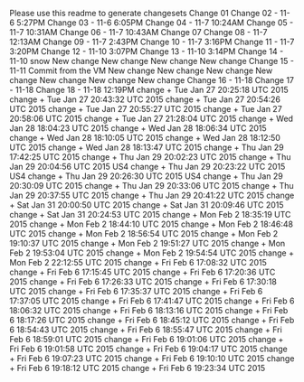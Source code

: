 Please use this readme to generate changesets
Change 01
Change 02 - 11-6 5:27PM
Change 03 - 11-6 6:05PM
Change 04 - 11-7 10:24AM
Change 05 - 11-7 10:31AM
Change 06 - 11-7 10:43AM
Change 07
Change 08 - 11-7 12:13AM
Change 09 - 11-7 2:43PM
Change 10 - 11-7 3:16PM
Change 11 - 11-7 3:20PM
Change 12 - 11-10 3:07PM
Change 13 - 11-10 3:14PM
Change 14 - 11-10 snow
New change
New change
New change
New change
Change 15 - 11-11 Commit from the VM
New change
New change
New change
New change
New change
New change
New change
Change 16 - 11-18
Change 17 - 11-18
Change 18 - 11-18 12:19PM
change  + Tue Jan 27 20:25:18 UTC 2015
change  + Tue Jan 27 20:43:32 UTC 2015
change  + Tue Jan 27 20:54:26 UTC 2015
change  + Tue Jan 27 20:55:27 UTC 2015
change  + Tue Jan 27 20:58:06 UTC 2015
change  + Tue Jan 27 21:28:04 UTC 2015
change + Wed Jan 28 18:04:23 UTC 2015
change + Wed Jan 28 18:06:34 UTC 2015
change + Wed Jan 28 18:10:05 UTC 2015
change + Wed Jan 28 18:12:50 UTC 2015
change + Wed Jan 28 18:13:47 UTC 2015
change + Thu Jan 29 17:42:25 UTC 2015
change + Thu Jan 29 20:02:23 UTC 2015
change + Thu Jan 29 20:04:56 UTC 2015
US4 change + Thu Jan 29 20:23:22 UTC 2015
US4 change + Thu Jan 29 20:26:30 UTC 2015
US4 change + Thu Jan 29 20:30:09 UTC 2015
change + Thu Jan 29 20:33:06 UTC 2015
change + Thu Jan 29 20:37:55 UTC 2015
change + Thu Jan 29 20:41:22 UTC 2015
change + Sat Jan 31 20:00:50 UTC 2015
change + Sat Jan 31 20:09:46 UTC 2015
change + Sat Jan 31 20:24:53 UTC 2015
change + Mon Feb 2 18:35:19 UTC 2015
change + Mon Feb 2 18:44:10 UTC 2015
change + Mon Feb 2 18:46:48 UTC 2015
change + Mon Feb 2 18:56:54 UTC 2015
change + Mon Feb 2 19:10:37 UTC 2015
change + Mon Feb 2 19:51:27 UTC 2015
change + Mon Feb 2 19:53:04 UTC 2015
change + Mon Feb 2 19:54:54 UTC 2015
change + Mon Feb 2 22:12:55 UTC 2015
change + Fri Feb 6 17:08:32 UTC 2015
change + Fri Feb 6 17:15:45 UTC 2015
change + Fri Feb 6 17:20:36 UTC 2015
change + Fri Feb 6 17:26:33 UTC 2015
change + Fri Feb 6 17:30:18 UTC 2015
change + Fri Feb 6 17:35:37 UTC 2015
change + Fri Feb 6 17:37:05 UTC 2015
change + Fri Feb 6 17:41:47 UTC 2015
change + Fri Feb 6 18:06:32 UTC 2015
change + Fri Feb 6 18:13:16 UTC 2015
change + Fri Feb 6 18:17:26 UTC 2015
change + Fri Feb 6 18:45:12 UTC 2015
change + Fri Feb 6 18:54:43 UTC 2015
change + Fri Feb 6 18:55:47 UTC 2015
change + Fri Feb 6 18:59:01 UTC 2015
change + Fri Feb 6 19:01:06 UTC 2015
change + Fri Feb 6 19:01:58 UTC 2015
change + Fri Feb 6 19:04:17 UTC 2015
change + Fri Feb 6 19:07:23 UTC 2015
change + Fri Feb 6 19:10:10 UTC 2015
change + Fri Feb 6 19:18:12 UTC 2015
change + Fri Feb 6 19:23:34 UTC 2015
